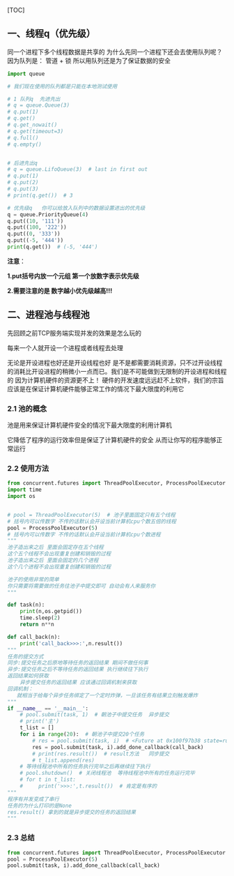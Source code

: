 [TOC]

## 一、线程q（优先级）

同一个进程下多个线程数据是共享的
为什么先同一个进程下还会去使用队列呢？
因为队列是： 管道 + 锁
所以用队列还是为了保证数据的安全

```python
import queue

# 我们现在使用的队列都是只能在本地测试使用

# 1 队列q  先进先出
# q = queue.Queue(3)
# q.put(1)
# q.get()
# q.get_nowait()
# q.get(timeout=3)
# q.full()
# q.empty()


# 后进先出q
# q = queue.LifoQueue(3)  # last in first out
# q.put(1)
# q.put(2)
# q.put(3)
# print(q.get())  # 3

# 优先级q   你可以给放入队列中的数据设置进出的优先级
q = queue.PriorityQueue(4)
q.put((10, '111'))
q.put((100, '222'))
q.put((0, '333'))
q.put((-5, '444'))
print(q.get())  # (-5, '444')
```

**注意**：

**1.put括号内放一个元组  第一个放数字表示优先级**

**2.需要注意的是 数字越小优先级越高!!!**



## 二、进程池与线程池

先回顾之前TCP服务端实现并发的效果是怎么玩的

每来一个人就开设一个进程或者线程去处理

无论是开设进程也好还是开设线程也好 是不是都需要消耗资源，只不过开设线程的消耗比开设进程的稍微小一点而已。我们是不可能做到无限制的开设进程和线程的 因为计算机硬件的资源更不上！
硬件的开发速度远远赶不上软件，我们的宗旨应该是在保证计算机硬件能够正常工作的情况下最大限度的利用它

### 2.1 池的概念

池是用来保证计算机硬件安全的情况下最大限度的利用计算机

它降低了程序的运行效率但是保证了计算机硬件的安全 从而让你写的程序能够正常运行

### 2.2 使用方法

```python
from concurrent.futures import ThreadPoolExecutor, ProcessPoolExecutor
import time
import os


# pool = ThreadPoolExecutor(5)  # 池子里面固定只有五个线程
# 括号内可以传数字 不传的话默认会开设当前计算机cpu个数五倍的线程
pool = ProcessPoolExecutor(5)
# 括号内可以传数字 不传的话默认会开设当前计算机cpu个数进程
"""
池子造出来之后 里面会固定存在五个线程
这个五个线程不会出现重复创建和销毁的过程
池子造出来之后 里面会固定的几个进程
这个几个进程不会出现重复创建和销毁的过程

池子的使用非常的简单
你只需要将需要做的任务往池子中提交即可 自动会有人来服务你
"""

def task(n):
    print(n,os.getpid())
    time.sleep(2)
    return n**n

def call_back(n):
    print('call_back>>>:',n.result())
"""
任务的提交方式
同步:提交任务之后原地等待任务的返回结果 期间不做任何事
异步:提交任务之后不等待任务的返回结果 执行继续往下执行
返回结果如何获取
    异步提交任务的返回结果 应该通过回调机制来获取
回调机制：
   就相当于给每个异步任务绑定了一个定时炸弹，一旦该任务有结果立刻触发爆炸
"""
if __name__ == '__main__':
    # pool.submit(task, 1)  # 朝池子中提交任务  异步提交
    # print('主')
    t_list = []
    for i in range(20):  # 朝池子中提交20个任务
        # res = pool.submit(task, i)  # <Future at 0x100f97b38 state=running>
        res = pool.submit(task, i).add_done_callback(call_back)
        # print(res.result())  # result方法   同步提交
        # t_list.append(res)
    # 等待线程池中所有的任务执行完毕之后再继续往下执行
    # pool.shutdown()  # 关闭线程池  等待线程池中所有的任务运行完毕
    # for t in t_list:
    #     print('>>>:',t.result())  # 肯定是有序的
"""
程序有并发变成了串行
任务的为什么打印的是None
res.result() 拿到的就是异步提交的任务的返回结果
"""
```

### 2.3 总结

```python
from concurrent.futures import ThreadPoolExecutor, ProcessPoolExecutor
pool = ProcessPoolExecutor(5)
pool.submit(task, i).add_done_callback(call_back)
```

